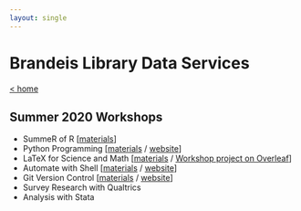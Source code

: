 ```yaml
---
layout: single
---
```


# Brandeis Library Data Services

[ < home](/)
## Summer 2020 Workshops
- SummeR of R  [[materials](https://github.com/DeisData/summer-of-r)]
- Python Programming  [[materials](https://github.com/DeisData/python) / [website](/python/)] 
- LaTeX for Science and Math [[materials](https://github.com/DeisData/latex-for-science) / [Workshop project on Overleaf](https://www.overleaf.com/read/pnrxjvrwsxtm)]
- Automate with Shell [[materials](https://github.com/DeisData/unix-shell) / [website](/shell/)]
- Git Version Control [[materials](https://github.com/DeisData/git-version-control/blob/master/README.md) / [website](/git/)]
- Survey Research with Qualtrics 
- Analysis with Stata
